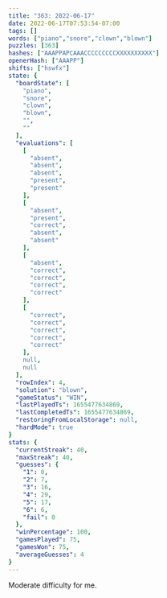 ```yaml
---
title: "363: 2022-06-17"
date: 2022-06-17T07:53:54-07:00
tags: []
words: ["piano","snore","clown","blown"]
puzzles: [363]
hashes: ["AAAPPAPCAAACCCCCCCCCXXXXXXXXXX"]
openerHash: ["AAAPP"]
shifts: ["hswfx"]
state: {
  "boardState": [
    "piano",
    "snore",
    "clown",
    "blown",
    "",
    ""
  ],
  "evaluations": [
    [
      "absent",
      "absent",
      "absent",
      "present",
      "present"
    ],
    [
      "absent",
      "present",
      "correct",
      "absent",
      "absent"
    ],
    [
      "absent",
      "correct",
      "correct",
      "correct",
      "correct"
    ],
    [
      "correct",
      "correct",
      "correct",
      "correct",
      "correct"
    ],
    null,
    null
  ],
  "rowIndex": 4,
  "solution": "blown",
  "gameStatus": "WIN",
  "lastPlayedTs": 1655477634869,
  "lastCompletedTs": 1655477634869,
  "restoringFromLocalStorage": null,
  "hardMode": true
}
stats: {
  "currentStreak": 40,
  "maxStreak": 40,
  "guesses": {
    "1": 0,
    "2": 7,
    "3": 16,
    "4": 29,
    "5": 17,
    "6": 6,
    "fail": 0
  },
  "winPercentage": 100,
  "gamesPlayed": 75,
  "gamesWon": 75,
  "averageGuesses": 4
}
---
```


<!-- more -->
Moderate difficulty for me. 
